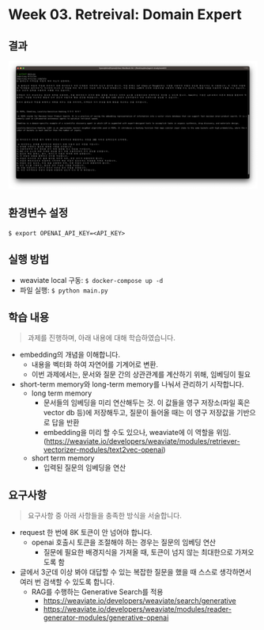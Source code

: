 # Week 03. Retreival: Domain Expert

## 결과

<img src="./result.png">

## 환경변수 설정

`$ export OPENAI_API_KEY=<API_KEY>`

## 실행 방법

- weaviate local 구동: `$ docker-compose up -d`
- 파일 실행: `$ python main.py`

## 학습 내용

> 과제를 진행하며, 아래 내용에 대해 학습하였습니다.

- embedding의 개념을 이해합니다.
  - 내용을 벡터화 하여 자연어를 기계어로 변환.
  - 이번 과제에서는, 문서와 질문 간의 상관관계를 계산하기 위해, 임베딩이 필요
- short-term memory와 long-term memory를 나눠서 관리하기 시작합니다.
  - long term memory
    - 문서들의 임베딩을 미리 연산해두는 것. 이 값들을 영구 저장소(파일 혹은 vector db 등)에 저장해두고, 질문이 들어올 때는 이 영구 저장값을 기반으로 답을 반환
    - embedding을 미리 할 수도 있으나, weaviate에 이 역할을 위임. (https://weaviate.io/developers/weaviate/modules/retriever-vectorizer-modules/text2vec-openai)
  - short term memory
    - 입력된 질문의 임베딩을 연산

## 요구사항

> 요구사항 중 아래 사항들을 충족한 방식을 서술합니다.

- request 한 번에 8K 토큰이 안 넘어야 합니다.
  - openai 호출시 토큰을 조절해야 하는 경우는 질문의 임베딩 연산
    - 질문에 필요한 배경지식을 가져올 때, 토큰이 넘지 않는 최대한으로 가져오도록 함
- 글에서 3군데 이상 봐야 대답할 수 있는 복잡한 질문을 했을 때 스스로 생각하면서 여러 번 검색할 수 있도록 합니다.
  - RAG를 수행하는 Generative Search를 적용
    - https://weaviate.io/developers/weaviate/search/generative
    - https://weaviate.io/developers/weaviate/modules/reader-generator-modules/generative-openai
